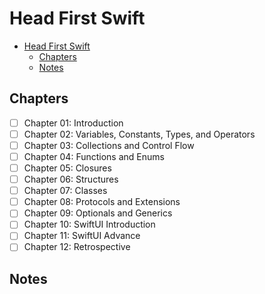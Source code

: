 # Head First Swift

- [Head First Swift](#head-first-swift)
  - [Chapters](#chapters)
  - [Notes](#notes)

## Chapters

- [ ] Chapter 01: Introduction
- [ ] Chapter 02: Variables, Constants, Types, and Operators
- [ ] Chapter 03: Collections and Control Flow
- [ ] Chapter 04: Functions and Enums
- [ ] Chapter 05: Closures
- [ ] Chapter 06: Structures
- [ ] Chapter 07: Classes
- [ ] Chapter 08: Protocols and Extensions
- [ ] Chapter 09: Optionals and Generics
- [ ] Chapter 10: SwiftUI Introduction
- [ ] Chapter 11: SwiftUI Advance
- [ ] Chapter 12: Retrospective

## Notes
